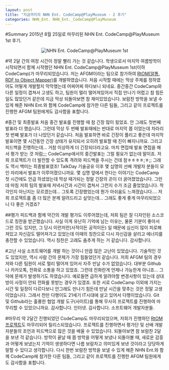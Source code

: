 ```yaml
---
layout: post
title: "지금까지의 NHN Ent. CodeCamp@PlayMuseum - 2 후기"
categories: NHN_Ent. NHN_Ent._CodeCamp@PlayMuseum
---
```


#Summary
2015년 8월 25일로 마무리된 NHN Ent. CodeCamp@PlayMuseum 1st 후기.

<div style="text-align: center">

![NHN Ent. CodeCamp@PlayMuseum 1st](http://googledrive.com/host/0B-OVDZGx-FlnbnNEeTlwU1QyNmc)

</div>

#약 2달 간의 여정
시간이 정말 빨리 가는 것 같습니다. 학생으로서 마지막 여름방학이 시작되면서 함께 시작했던 NHN Ent. CodeCamp@PlayMuseum 1st(이하 CodeCamp)가 마무리되었습니다. 저는 AFGM이라는 팀으로 참가하여 [RtOM(알톰, RDF to Object Mapper)](https://github.com/kwSeo/RDF-Object-Mapper)를 개발하였습니다. 처음 시작할 때에는 막상 주제를 정하였어도 어떻게 개발할지 막막했는데 어찌어찌 하다보니 되네요. 중간중간 CodeCamp와 다른 일정이 겹쳐서 고생도 하고, 팀원이 멀리 떨어져있어서 직접 만나기 어렵고 참 힘든 일도 많았던거 같은데 지금 막상 되돌아보면 참 재미있었습니다. 보람찬 방학을 보낼 수 있게 해준 NHN Ent.와 함께 CodeCamp에 참가한 다른 팀들, 그리고  같이 프로젝트를 진행한 AFGM 팀원에게도 감사함을 표합니다.  

#중간 및 최종발표
처음 중간 발표를 진행할 때 참 긴장 많이 됬었죠. 안 그래도 첫번째 발표라 더 했습니다. 그런데 막상 두 번째 발표때에는 반대로 마지막 쯤 이었는데 차라리 첫 번째 발표가 더 나았던거 같습니다. 처음 발표하면 바로 긴장이 풀리고 좋은데 마지막 발표이면 몇 시간동안 긴장 상태가 유지되서 오히려 발표할 때 진이 빠지니까요. 그리고 피드백을 진행하는데... 거참 이상하게 더 긴장되더라고요. 마치 면접때 발표 면접을 해서 평가 받는 것 처럼;;; CodeCamp에서의 중간발표는 그럴 필요가 없는데 말이죠. 저희 프로젝트가 더 발전할 수 있도록 격려와 피드백을 주시는 건데 참ㅎㅎㅎㅎ;ㅎ;; 그래도 역시 백미는 최종발표였조! TalkDay 기술공유 이후 몇 십명의 선배 개발자 분들이 모인 자리에서 발표가 이루어졌으니까요. 몇 십명 앞에서 한다는 이야기는 CodeCamp 첫 시간에도 언급 하셨었는데 막상 때가되는 정말 긴장의 끈이 더 굵어졌었습니다. 그런데 마침 저희 팀의 발표때 저녁시간과 시간이 겹쳐서 그런지 수가 조금 줄었었습니다. 착각인지 아닌지는 모르겠는데... 그토록 긴장했었는데 뭔가 아쉬움도 느껴졌습니다.... 저희 프로젝트를 좀 더 많은 분께 알려드리고 싶엇는데... 그래도 좋게 좋게 마무리되었으니 다 좋은 거겠죠?

##평가
피드백과 함께 약간의 개발 평가도 이루어졌는데, 저희 팀은 잘 디자인된 소스코드로 칭찬을 받곤했습니다. 사실 이게 유난히 기억에 남는 이유는, 물론 기분이 좋아서 그런 것도 있지만, 그 당시 이런저런(사적이든 공적이든) 일 때문에 심신이 많이 피로해져있고 자신감도 떨어져가고 있었는데 이때의 칭찬으로 다시 자신감을 살리고 에너지를 충전할 수 있었습니다. 역시 칭찬은 고래도 춤추게 하는 거 같습니다. 감사합니다.
  
#고난
사실 소프트웨어를 개발 하는 것이니 만끕 많은 고난이 있었습니다. 기술적인 것도 있었지만, 역시 사람 간의 문제가 가장 힘들었던거 같습니다. 저희 AFGM 팀의 경우 저와 다른 팀원이 서로 멀리 떨어져 있어서 자주 만날 수가 없었습니다. 대부분 Github나 카카오톡, 전화로 소통을 하고 있었죠. 그런데 전화란게 언제나 가능한게 아니죠... 그덕에 문제가 발생하기도 하였습니다. 예로들면 급하게 알려야할 변경사항이 있는데 상대방이 사정이 안되 전화를 못받는 경우가 있겠죠. 또한 서로 CodeCamp 이외에 가지는 시간 및 일정이 다르다보니 안그래도 만나기 힘든데 만날 시간을 맞추는 것은 정말 고생이었습니다. 그래서 천만 다행이도 21세기 IT시대에 살고 있어서 다행이었습니다. Git 및 Github라는 훌륭한 협업 개발 도구(사이트)를 통해 무사히 프로젝트를 진행하여 마무리할 수 있었으니까요. 감사합니다. 인터넷. 감사합니다. 소프트웨어 개발자분들.

#마무리
약 2달간 진행되었던 CodeCamp도 마무리되었으며, 저희가 진행하던 [RtOM 프로젝트](https://github.com/kwSeo/RDF-Object-Mapper)도 마무리되어 릴리스되었습니다. 프로젝트를 진행하면서 평가단 및 선배 개발자분들의 조언과 피드백으로 많은 것을 배울 수 있었습니다. 되돌아보면 참 보람찬 2달을 보낸 걱 같습니다. 방학이 끝날 때 쯤 방학을 어떻게 보냈나 되돌아볼 때, 새로운 감흥과 어떻게 보냈는지 기억이 생생하다면 나름 보람차고 의미있게 보낸 것이라고 당당하게 말할 수 있다고 생각합니다. 다시 한번 보람찬 방학을 보낼 수 있게 해준 NHN Ent.와 함께 CodeCamp에 참가한 다른 팀들, 그리고  같이 프로젝트를 진행한 AFGM 팀원에게도 감사함을 표합니다. 


